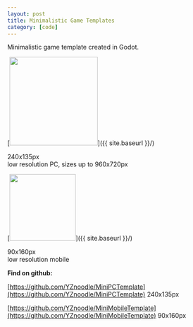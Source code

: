 ```yaml
---
layout: post
title: Minimalistic Game Templates
category: [code]
--- 
```

Minimalistic game template created in Godot. 

[<img src="{{ site.baseurl }}/images/demo/0220PC.png" style="width: 200px;"/>]({{ site.baseurl }}/)

<!--more-->
240x135px  
low resolution PC, sizes up to 960x720px

[<img src="{{ site.baseurl }}/images/demo/0220mobile.png" style="width: 150px;"/>]({{ site.baseurl }}/)

90x160px  
low resolution mobile




**Find on github:**  
  
[https://github.com/YZnoodle/MiniPCTemplate](https://github.com/YZnoodle/MiniPCTemplate) 240x135px

[https://github.com/YZnoodle/MiniMobileTemplate](https://github.com/YZnoodle/MiniMobileTemplate) 90x160px









